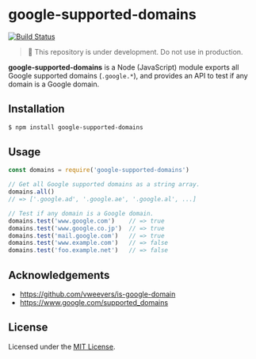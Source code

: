 # google-supported-domains

[![Build Status](https://travis-ci.org/jmlntw/google-supported-domains.svg?branch=master)](https://travis-ci.org/jmlntw/google-supported-domains)

> :construction:
> This repository is under development.
> Do not use in production.

**google-supported-domains** is a Node (JavaScript) module exports all Google supported domains (`.google.*`), and provides an API to test if any domain is a Google domain.

## Installation

```bash
$ npm install google-supported-domains
```

## Usage

```js
const domains = require('google-supported-domains')

// Get all Google supported domains as a string array.
domains.all()
// => ['.google.ad', '.google.ae', '.google.al', ...]

// Test if any domain is a Google domain.
domains.test('www.google.com')    // => true
domains.test('www.google.co.jp')  // => true
domains.test('mail.google.com')   // => true
domains.test('www.example.com')   // => false
domains.test('foo.example.net')   // => false
```

## Acknowledgements

* <https://github.com/vweevers/is-google-domain>
* <https://www.google.com/supported_domains>

## License

Licensed under the [MIT License](LICENSE.md).
